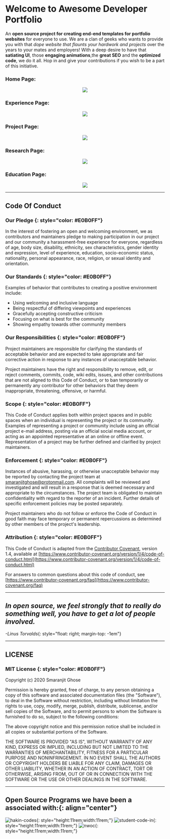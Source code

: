 # Welcome to Awesome Developer Portfolio

An **open source project for creating end-end templates for portfolio websites** for everyone to use. We are a clan of geeks who wants to provide you with that _dope website that flaunts your hardwork and projects_ over the years to your mates and employers! With a deep desire to have that **satiating UI**, those **engaging animations**,the **great SEO** and the **optimized code**, we do it all. Hop in and give your contributions if you wish to be a part of this initiative.

### Home Page:
<p align="center"><img src="./images/home-page/Home_Page.gif"></p>

### Experience Page:
<p align="center"><img src="./images/home-page/Experience_Page.gif"></p>

### Project Page:
<p align="center"><img src="./images/home-page/Project_Page.gif"></p>

### Research Page:
<p align="center"><img src="./images/home-page/Research_Page.gif"></p>

### Education Page:
<p align="center"><img src="./images/home-page/Education_Page.gif"></p>

---

## Code Of Conduct 

### Our Pledge {: style="color: #E0B0FF"}

In the interest of fostering an open and welcoming environment, we as contributors and maintainers pledge to making participation in our project and our community a harassment-free experience for everyone, regardless of age, body size, disability, ethnicity, sex characteristics, gender identity and expression, level of experience, education, socio-economic status, nationality, personal appearance, race, religion, or sexual identity and orientation.

### Our Standards {: style="color: #E0B0FF"}

Examples of behavior that contributes to creating a positive environment include:

- Using welcoming and inclusive language
- Being respectful of differing viewpoints and experiences
- Gracefully accepting constructive criticism
- Focusing on what is best for the community
- Showing empathy towards other community members

### Our Responsibilities {: style="color: #E0B0FF"}

Project maintainers are responsible for clarifying the standards of acceptable behavior and are expected to take appropriate and fair corrective action in response to any instances of unacceptable behavior.

Project maintainers have the right and responsibility to remove, edit, or reject comments, commits, code, wiki edits, issues, and other contributions that are not aligned to this Code of Conduct, or to ban temporarily or permanently any contributor for other behaviors that they deem inappropriate, threatening, offensive, or harmful.

### Scope {: style="color: #E0B0FF"}

This Code of Conduct applies both within project spaces and in public spaces when an individual is representing the project or its community. Examples of representing a project or community include using an official project e-mail address, posting via an official social media account, or acting as an appointed representative at an online or offline event. Representation of a project may be further defined and clarified by project maintainers.

### Enforcement {: style="color: #E0B0FF"}

Instances of abusive, harassing, or otherwise unacceptable behavior may be reported by contacting the project team at [smaranjitghose@protonmail.com](smaranjitghose@protonmail.com). All complaints will be reviewed and investigated and will result in a response that is deemed necessary and appropriate to the circumstances. The project team is obligated to maintain confidentiality with regard to the reporter of an incident. Further details of specific enforcement policies may be posted separately.

Project maintainers who do not follow or enforce the Code of Conduct in good faith may face temporary or permanent repercussions as determined by other members of the project's leadership.

### Attribution {: style="color: #E0B0FF"}

This Code of Conduct is adapted from the [Contributor Covenant](https://www.contributor-covenant.org/), version 1.4, available at [https://www.contributor-covenant.org/version/1/4/code-of-conduct.html](https://www.contributor-covenant.org/version/1/4/code-of-conduct.html)

For answers to common questions about this code of conduct, see [https://www.contributor-covenant.org/faq](https://www.contributor-covenant.org/faq)

---

## **_In open source, we feel strongly that to really do something well, you have to get a lot of people involved._**
 _-Linus Torvalds_{: style="float: right; margin-top: -1em"}

---

## LICENSE 

### MIT License {: style="color: #E0B0FF"}

Copyright (c) 2020 Smaranjit Ghose

Permission is hereby granted, free of charge, to any person obtaining a copy
of this software and associated documentation files (the "Software"), to deal
in the Software without restriction, including without limitation the rights
to use, copy, modify, merge, publish, distribute, sublicense, and/or sell
copies of the Software, and to permit persons to whom the Software is
furnished to do so, subject to the following conditions:

The above copyright notice and this permission notice shall be included in all
copies or substantial portions of the Software.

THE SOFTWARE IS PROVIDED "AS IS", WITHOUT WARRANTY OF ANY KIND, EXPRESS OR
IMPLIED, INCLUDING BUT NOT LIMITED TO THE WARRANTIES OF MERCHANTABILITY,
FITNESS FOR A PARTICULAR PURPOSE AND NONINFRINGEMENT. IN NO EVENT SHALL THE
AUTHORS OR COPYRIGHT HOLDERS BE LIABLE FOR ANY CLAIM, DAMAGES OR OTHER
LIABILITY, WHETHER IN AN ACTION OF CONTRACT, TORT OR OTHERWISE, ARISING FROM,
OUT OF OR IN CONNECTION WITH THE SOFTWARE OR THE USE OR OTHER DEALINGS IN THE
SOFTWARE.

---

## Open Source Programs we have been a associated with:{: align="center"}

![hakin-codes](images/home-page/hakin_codes.png){: style="height:11rem;width:11rem;"}      ![student-code-in](images/home-page/sci.jpg){: style="height:11rem;width:11rem;"}     ![nwoc](images/home-page/nwoc.JPG){: style="height:11rem;width:11rem;"}
